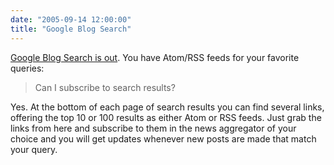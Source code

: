 ```yaml
---
date: "2005-09-14 12:00:00"
title: "Google Blog Search"
---
```




[Google Blog Search is out](https://www.google.com/?gws_rd=ssl). You have Atom/RSS feeds for your favorite queries:

> Can I subscribe to search results?

Yes. At the bottom of each page of search results you can find several links, offering the top 10 or 100 results as either Atom or RSS feeds. Just grab the links from here and subscribe to them in the news aggregator of your choice and you will get updates whenever new posts are made that match your query.


